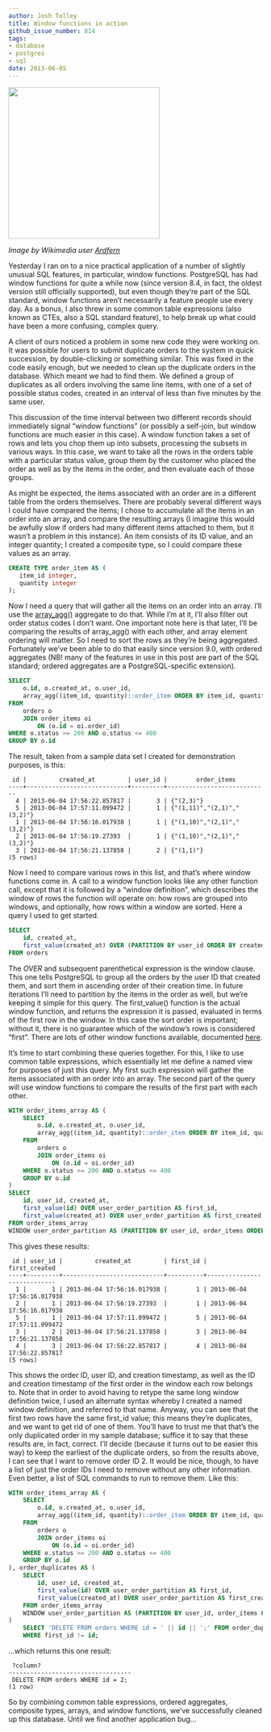 ```yaml
---
author: Josh Tolley
title: Window functions in action
github_issue_number: 814
tags:
- database
- postgres
- sql
date: 2013-06-05
---
```




<a href="https://commons.wikimedia.org/wiki/File:Window_boxes,_Derry,_August_2009.JPG" imageanchor="1"><img border="0" src="/blog/2013/06/window-functions-in-action/image-0.jpeg" width="300"/></a>

*Image by Wikimedia user [Ardfern](https://commons.wikimedia.org/wiki/User:Ardfern)*

Yesterday I ran on to a nice practical application of a number of slightly unusual SQL features, in particular, window functions. PostgreSQL has had window functions for quite a while now (since version 8.4, in fact, the oldest version still officially supported), but even though they’re part of the SQL standard, window functions aren’t necessarily a feature people use every day. As a bonus, I also threw in some common table expressions (also known as CTEs, also a SQL standard feature), to help break up what could have been a more confusing, complex query.

A client of ours noticed a problem in some new code they were working on. It was possible for users to submit duplicate orders to the system in quick succession, by double-clicking or something similar. This was fixed in the code easily enough, but we needed to clean up the duplicate orders in the database. Which meant we had to find them. We defined a group of duplicates as all orders involving the same line items, with one of a set of possible status codes, created in an interval of less than five minutes by the same user.

This discussion of the time interval between two different records should immediately signal “window functions” (or possibly a self-join, but window functions are much easier in this case). A window function takes a set of rows and lets you chop them up into subsets, processing the subsets in various ways. In this case, we want to take all the rows in the orders table with a particular status value, group them by the customer who placed the order as well as by the items in the order, and then evaluate each of those groups.

As might be expected, the items associated with an order are in a different table from the orders themselves. There are probably several different ways I could have compared the items; I chose to accumulate all the items in an order into an array, and compare the resulting arrays (I imagine this would be awfully slow if orders had many different items attached to them, but it wasn’t a problem in this instance). An item consists of its ID value, and an integer quantity; I created a composite type, so I could compare these values as an array.

```sql
CREATE TYPE order_item AS (
   item_id integer,
   quantity integer
);
```

Now I need a query that will gather all the items on an order into an array. I’ll use the [array_agg()](https://www.postgresql.org/docs/9.1/static/functions-aggregate.html) aggregate to do that. While I’m at it, I’ll also filter out order status codes I don’t want. One important note here is that later, I’ll be comparing the results of array_agg() with each other, and array element ordering will matter. So I need to sort the rows as they’re being aggregated. Fortunately we’ve been able to do that easily since version 9.0, with ordered aggregates (NB! many of the features in use in this post are part of the SQL standard; ordered aggregates are a PostgreSQL-specific extension).

```sql
SELECT
    o.id, o.created_at, o.user_id,
    array_agg((item_id, quantity)::order_item ORDER BY item_id, quantity) AS order_items
FROM
    orders o
    JOIN order_items oi
        ON (o.id = oi.order_id)
WHERE o.status >= 200 AND o.status <= 400
GROUP BY o.id
```

The result, taken from a sample data set I created for demonstration purposes, is this:

```nohighlight
 id |         created_at         | user_id |        order_items         
----+----------------------------+---------+----------------------------
  4 | 2013-06-04 17:56:22.857817 |       3 | {"(2,3)"}
  5 | 2013-06-04 17:57:11.099472 |       1 | {"(1,11)","(2,1)","(3,2)"}
  1 | 2013-06-04 17:56:16.017938 |       1 | {"(1,10)","(2,1)","(3,2)"}
  2 | 2013-06-04 17:56:19.27393  |       1 | {"(1,10)","(2,1)","(3,2)"}
  3 | 2013-06-04 17:56:21.137858 |       2 | {"(1,1)"}
(5 rows)
```

Now I need to compare various rows in this list, and that’s where window functions come in. A call to a window function looks like any other function call, except that it is followed by a “window definition”, which describes the window of rows the function will operate on: how rows are grouped into windows, and optionally, how rows within a window are sorted. Here a query I used to get started.

```sql
SELECT
    id, created_at,
    first_value(created_at) OVER (PARTITION BY user_id ORDER BY created_at)
FROM orders
```

The *OVER* and subsequent parenthetical expression is the window clause. This one tells PostgreSQL to group all the orders by the user ID that created them, and sort them in ascending order of their creation time. In future iterations I’ll need to partition by the items in the order as well, but we’re keeping it simple for this query. The first_value() function is the actual window function, and returns the expression it is passed, evaluated in terms of the first row in the window. In this case the sort order is important; without it, there is no guarantee which of the window’s rows is considered “first”. There are lots of other window functions available, documented [here](https://www.postgresql.org/docs/9.2/static/functions-window.html).

It’s time to start combining these queries together. For this, I like to use common table expressions, which essentially let me define a named view for purposes of just this query. My first such expression will gather the items associated with an order into an array. The second part of the query will use window functions to compare the results of the first part with each other.

```sql
WITH order_items_array AS (
    SELECT
        o.id, o.created_at, o.user_id,
        array_agg((item_id, quantity)::order_item ORDER BY item_id, quantity) AS order_items
    FROM
        orders o
        JOIN order_items oi
            ON (o.id = oi.order_id)
    WHERE o.status >= 200 AND o.status <= 400
    GROUP BY o.id
)
SELECT
    id, user_id, created_at,
    first_value(id) OVER user_order_partition AS first_id,
    first_value(created_at) OVER user_order_partition AS first_created
FROM order_items_array
WINDOW user_order_partition AS (PARTITION BY user_id, order_items ORDER BY created_at);
```

This gives these results:

```nohighlight
 id | user_id |         created_at         | first_id |       first_created        
----+---------+----------------------------+----------+----------------------------
  1 |       1 | 2013-06-04 17:56:16.017938 |        1 | 2013-06-04 17:56:16.017938
  2 |       1 | 2013-06-04 17:56:19.27393  |        1 | 2013-06-04 17:56:16.017938
  5 |       1 | 2013-06-04 17:57:11.099472 |        5 | 2013-06-04 17:57:11.099472
  3 |       2 | 2013-06-04 17:56:21.137858 |        3 | 2013-06-04 17:56:21.137858
  4 |       3 | 2013-06-04 17:56:22.857817 |        4 | 2013-06-04 17:56:22.857817
(5 rows)
```

This shows the order ID, user ID, and creation timestamp, as well as the ID and creation timestamp of the first order in the window each row belongs to. Note that in order to avoid having to retype the same long window definition twice, I used an alternate syntax whereby I created a named window definition, and referred to that name. Anyway, you can see that the first two rows have the same first_id value; this means they’re duplicates, and we want to get rid of one of them. You’ll have to trust me that that’s the only duplicated order in my sample database; suffice it to say that these results are, in fact, correct. I’ll decide (because it turns out to be easier this way) to keep the earliest of the duplicate orders, so from the results above, I can see that I want to remove order ID 2. It would be nice, though, to have a list of just the order IDs I need to remove without any other information. Even better, a list of SQL commands to run to remove them. Like this:

```sql
WITH order_items_array AS (
    SELECT
        o.id, o.created_at, o.user_id,
        array_agg((item_id, quantity)::order_item ORDER BY item_id, quantity) AS order_items
    FROM
        orders o
        JOIN order_items oi
            ON (o.id = oi.order_id)
    WHERE o.status >= 200 AND o.status <= 400
    GROUP BY o.id
), order_duplicates AS (
    SELECT
        id, user_id, created_at,
        first_value(id) OVER user_order_partition AS first_id,
        first_value(created_at) OVER user_order_partition AS first_created
    FROM order_items_array
    WINDOW user_order_partition AS (PARTITION BY user_id, order_items ORDER BY created_at)
)
    SELECT 'DELETE FROM orders WHERE id = ' || id || ';' FROM order_duplicates
    WHERE first_id != id;
```

...which returns this one result:

```nohighlight
 ?column?
----------------------------------
 DELETE FROM orders WHERE id = 2;
(1 row)
```

So by combining common table expressions, ordered aggregates, composite types, arrays, and window functions, we’ve successfully cleaned up this database. Until we find another application bug...


